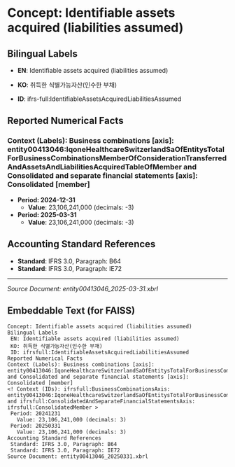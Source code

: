 # Concept: Identifiable assets acquired (liabilities assumed)

## Bilingual Labels
- **EN**: Identifiable assets acquired (liabilities assumed)
- **KO**: 취득한 식별가능자산(인수한 부채)

- **ID**: ifrs-full:IdentifiableAssetsAcquiredLiabilitiesAssumed

## Reported Numerical Facts

### **Context (Labels): Business combinations [axis]: entity00413046:IqoneHealthcareSwitzerlandSaOfEntitysTotalForBusinessCombinationsMemberOfConsiderationTransferredAndAssetsAndLiabilitiesAcquiredTableOfMember and Consolidated and separate financial statements [axis]: Consolidated [member]**
<!-- Context (IDs): ifrs-full:BusinessCombinationsAxis: entity00413046:IqoneHealthcareSwitzerlandSaOfEntitysTotalForBusinessCombinationsMemberOfConsiderationTransferredAndAssetsAndLiabilitiesAcquiredTableOfMember and ifrs-full:ConsolidatedAndSeparateFinancialStatementsAxis: ifrs-full:ConsolidatedMember -->
- **Period: 2024-12-31**
  - **Value**: 23,106,241,000 (decimals: -3)
- **Period: 2025-03-31**
  - **Value**: 23,106,241,000 (decimals: -3)

## Accounting Standard References
- **Standard**: IFRS 3.0, Paragraph: B64
- **Standard**: IFRS 3.0, Paragraph: IE72

---
*Source Document: entity00413046_2025-03-31.xbrl*
## Embeddable Text (for FAISS)
```text
Concept: Identifiable assets acquired (liabilities assumed)
Bilingual Labels
 EN: Identifiable assets acquired (liabilities assumed)
 KO: 취득한 식별가능자산(인수한 부채)
 ID: ifrsfull:IdentifiableAssetsAcquiredLiabilitiesAssumed
Reported Numerical Facts
Context (Labels): Business combinations [axis]: entity00413046:IqoneHealthcareSwitzerlandSaOfEntitysTotalForBusinessCombinationsMemberOfConsiderationTransferredAndAssetsAndLiabilitiesAcquiredTableOfMember and Consolidated and separate financial statements [axis]: Consolidated [member]
<! Context (IDs): ifrsfull:BusinessCombinationsAxis: entity00413046:IqoneHealthcareSwitzerlandSaOfEntitysTotalForBusinessCombinationsMemberOfConsiderationTransferredAndAssetsAndLiabilitiesAcquiredTableOfMember and ifrsfull:ConsolidatedAndSeparateFinancialStatementsAxis: ifrsfull:ConsolidatedMember >
 Period: 20241231
   Value: 23,106,241,000 (decimals: 3)
 Period: 20250331
   Value: 23,106,241,000 (decimals: 3)
Accounting Standard References
 Standard: IFRS 3.0, Paragraph: B64
 Standard: IFRS 3.0, Paragraph: IE72
Source Document: entity00413046_20250331.xbrl
```